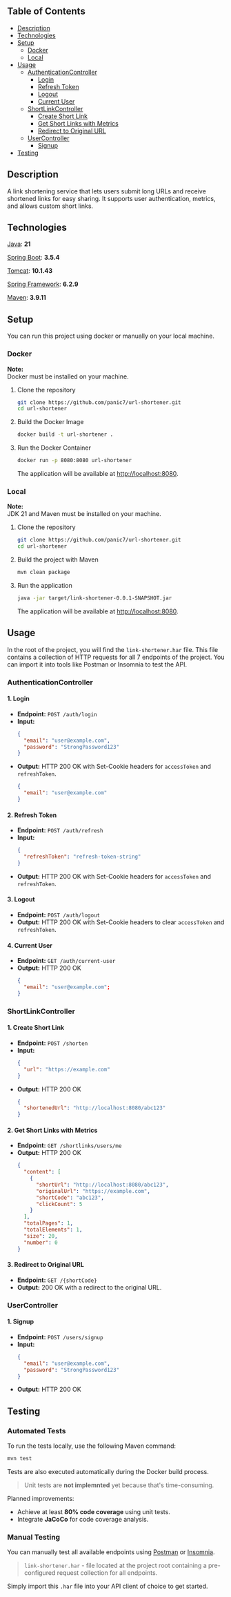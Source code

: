 ## Table of Contents

- [Description](#description)
- [Technologies](#technologies)
- [Setup](#setup)
  - [Docker](#docker)
  - [Local](#local)
- [Usage](#usage)
  - [AuthenticationController](#authenticationcontroller)
    - [Login](#1-login)
    - [Refresh Token](#2-refresh-token)
    - [Logout](#3-logout)
    - [Current User](#4-current-user)
  - [ShortLinkController](#shortlinkcontroller)
    - [Create Short Link](#1-create-short-link)
    - [Get Short Links with Metrics](#2-get-short-links-with-metrics)
    - [Redirect to Original URL](#3-redirect-to-original-url)
  - [UserController](#usercontroller)
    - [Signup](#1-signup)
- [Testing](#testing)

## Description
A link shortening service that lets users submit long URLs and receive shortened links for easy sharing.
It supports user authentication, metrics, and allows custom short links.

## Technologies

[Java](https://www.oracle.com/java/): **21**

[Spring Boot](https://github.com/spring-projects/spring-boot): **3.5.4**

[Tomcat](https://github.com/apache/tomcat): **10.1.43**

[Spring Framework](https://github.com/spring-projects/spring-framework): **6.2.9**

[Maven](https://maven.apache.org/): **3.9.11**

## Setup
You can run this project using docker or manually on your local machine.

### Docker
**Note:**  
Docker must be installed on your machine.

1. Clone the repository
    ```bash
    git clone https://github.com/panic7/url-shortener.git
    cd url-shortener
    ```
2. Build the Docker Image
    ```bash
    docker build -t url-shortener .
    ```
3. Run the Docker Container
    ```bash
    docker run -p 8080:8080 url-shortener
    ```
    The application will be available at [http://localhost:8080](http://localhost:8080).


### Local
**Note:**  
JDK 21 and Maven must be installed on your machine.

1. Clone the repository
    ```bash
    git clone https://github.com/panic7/url-shortener.git
    cd url-shortener
    ```

2. Build the project with Maven
    ```bash
    mvn clean package
    ```

3. Run the application
    ```bash
    java -jar target/link-shortener-0.0.1-SNAPSHOT.jar
    ```
   The application will be available at [http://localhost:8080](http://localhost:8080).

## Usage

In the root of the project, you will find the `link-shortener.har` file. This file contains a collection of HTTP requests for all 7 endpoints of the project. You can import it into tools like Postman or Insomnia to test the API.

### AuthenticationController

#### 1. Login
- **Endpoint:** `POST /auth/login`
- **Input:**
    ```json
    {
      "email": "user@example.com",
      "password": "StrongPassword123"
    }
    ```
- **Output:** HTTP 200 OK with Set-Cookie headers for `accessToken` and `refreshToken`.
    ```json
    {
      "email": "user@example.com"
    }
    ```

#### 2. Refresh Token
- **Endpoint:** `POST /auth/refresh`
- **Input:**
    ```json
    {
      "refreshToken": "refresh-token-string"
    }
    ```
- **Output:** HTTP 200 OK with Set-Cookie headers for `accessToken` and `refreshToken`.

#### 3. Logout
- **Endpoint:** `POST /auth/logout`
- **Output:** HTTP 200 OK with Set-Cookie headers to clear `accessToken` and `refreshToken`.

#### 4. Current User
- **Endpoint:** `GET /auth/current-user`
- **Output:** HTTP 200 OK
    ```json
    {
      "email": "user@example.com";
    }
    ```

### ShortLinkController

#### 1. Create Short Link
- **Endpoint:** `POST /shorten`
- **Input:**
    ```json
    {
      "url": "https://example.com"
    }
    ```
- **Output:** HTTP 200 OK
    ```json
    {
      "shortenedUrl": "http://localhost:8080/abc123"
    }
    ```

#### 2. Get Short Links with Metrics
- **Endpoint:** `GET /shortlinks/users/me`
- **Output:** HTTP 200 OK
    ```json
    {
      "content": [
        {
          "shortUrl": "http://localhost:8080/abc123",
          "originalUrl": "https://example.com",
          "shortCode": "abc123",
          "clickCount": 5
        }
      ],
      "totalPages": 1,
      "totalElements": 1,
      "size": 20,
      "number": 0
    }
    ```

#### 3. Redirect to Original URL
- **Endpoint:** `GET /{shortCode}`
- **Output:** 200 OK with a redirect to the original URL.

### UserController

#### 1. Signup
- **Endpoint:** `POST /users/signup`
- **Input:**
    ```json
    {
      "email": "user@example.com",
      "password": "StrongPassword123"
    }
    ```
- **Output:** HTTP 200 OK


## Testing

### Automated Tests
To run the tests locally, use the following Maven command:
```bash
mvn test
```
Tests are also executed automatically during the Docker build process.

> Unit tests are **not implemnted** yet because that's time-consuming.

Planned improvements:
- Achieve at least **80% code coverage** using unit tests.
- Integrate **JaCoCo** for code coverage analysis.

### Manual Testing
You can manually test all available endpoints using [Postman](https://www.postman.com/) or [Insomnia](https://insomnia.rest/).  

> `link-shortener.har` - file located at the project root containing a pre-configured request collection for all endpoints.

Simply import this `.har` file into your API client of choice to get started.
